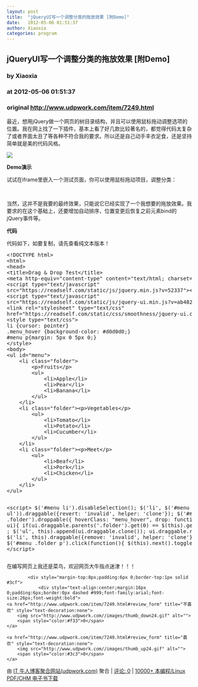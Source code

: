 ```yaml
---
layout: post
title:  "jQueryUI写一个调整分类的拖放效果 [附Demo]"
date:   2012-05-06 01:51:37
author: Xiaoxia
categories: program
---
```


## jQueryUI写一个调整分类的拖放效果 [附Demo]
### by Xiaoxia
### at 2012-05-06 01:51:37
### original <http://www.udpwork.com/item/7249.html>

<p>最近，想用jQuery做一个网页的树目录结构，并且可以使用鼠标拖动调整选项的位置。我在网上找了一下插件，基本上看了好几款比较著名的，都觉得代码太复杂了或者界面太丑了等各种不符合我的要求。所以还是自己动手丰衣足食，还是坚持简单就是美的代码风格。</p>
<p><a href="http://xiaoxia.org/upfiles/2012/05/rr18.png"><img src="http://xiaoxia.org/upfiles/2012/05/rr18.png"></a></p>
<p></p>
<p><strong>Demo演示</strong>
</p>
<p>试试在iframe里嵌入一个测试页面，你可以使用鼠标拖动项目，调整分类：</p>
<p>
<br>
</p>
<p>当然，这并不是我要的最终效果，只能说它已经实现了一个我想要的拖放效果。我要求的在这个基础上，还要增加自动排序，位置变更后恢复之前元素bind的jQuery事件等。</p>
<p><strong>代码</strong>
</p>
<p>代码如下，如要复制，请先查看纯文本版本！</p>
<pre>
&lt;!DOCTYPE html&gt;
&lt;html&gt;
&lt;head&gt;
&lt;title&gt;Drag &amp; Drop Test&lt;/title&gt;
&lt;meta http-equiv=&quot;content-type&quot; content=&quot;text/html; charset=UTF-8&quot;&gt;
&lt;script type=&quot;text/javascript&quot;
src=&quot;https://readself.com/static/js/jquery.min.js?v=52337&quot;&gt;&lt;/script&gt;
&lt;script type=&quot;text/javascript&quot;
src=&quot;https://readself.com/static/js/jquery-ui.min.js?v=ab482&quot;&gt;&lt;/script&gt;
&lt;link rel=&quot;stylesheet&quot; type=&quot;text/css&quot;
href=&quot;https://readself.com/static/css/smoothness/jquery-ui.css?v=af3ef&quot; /&gt;
&lt;style type=&quot;text/css&quot;&gt;
li {cursor: pointer}
.menu_hover {background-color: #d0d0d0;}
#menu p{margin: 5px 0 5px 0;}
&lt;/style&gt;
&lt;body&gt;
&lt;ul id=&quot;menu&quot;&gt;
    &lt;li class=&quot;folder&quot;&gt;
        &lt;p&gt;Fruits&lt;/p&gt;
        &lt;ul&gt;
            &lt;li&gt;Apple&lt;/li&gt;
            &lt;li&gt;Pear&lt;/li&gt;
            &lt;li&gt;Banana&lt;/li&gt;
        &lt;/ul&gt;
    &lt;/li&gt;
    &lt;li class=&quot;folder&quot;&gt;&lt;p&gt;Vegetables&lt;/p&gt;
        &lt;ul&gt;
            &lt;li&gt;Tomato&lt;/li&gt;
            &lt;li&gt;Potato&lt;/li&gt;
            &lt;li&gt;Cucumber&lt;/li&gt;
        &lt;/ul&gt;
    &lt;/li&gt;
    &lt;li class=&quot;folder&quot;&gt;&lt;p&gt;Meet&lt;/p&gt;
        &lt;ul&gt;
            &lt;li&gt;Beaf&lt;/li&gt;
            &lt;li&gt;Pork&lt;/li&gt;
            &lt;li&gt;Chicken&lt;/li&gt;
        &lt;/ul&gt;
    &lt;/li&gt;
&lt;/ul&gt;

&lt;script&gt;
$(&#39;#menu li&#39;).disableSelection();
$(&#39;li&#39;, $(&#39;#menu ul&#39;)).draggable({revert: &#39;invalid&#39;, helper: &#39;clone&#39;});
$(&#39;#menu .folder&#39;).droppable({
    hoverClass: &quot;menu_hover&quot;,
    drop: function(event, ui){
        if(ui.draggable.parents(&#39;.folder&#39;).get(0) == $(this).get(0))
            return ;
        $(&#39;ul&#39;, this).append(ui.draggable.clone());
        ui.draggable.remove();
        $(&#39;li&#39;, this).draggable({remove: &#39;invalid&#39;, helper: &#39;clone&#39;});
    }
});
$(&#39;#menu .folder p&#39;).click(function(){
    $(this).next().toggle();
});
&lt;/script&gt;
</pre><p>在编写网页上我还是菜鸟，欢迎网页大牛指点迷津！！！</p>

			<div style="margin-top:8px;padding:6px 0;border-top:1px solid #3cf">
				<div style="text-align:center;margin:16px 0;padding:6px;border:0px dashed #999;font-family:arial;font-size:26px;font-weight:bold">
	<a href="http://www.udpwork.com/item/7249.html#review_form" title="不喜欢" style="text-decoration:none">
		<img src="http://www.udpwork.com//images/thumb_down24.gif" alt="">
		<span style="color:#f33">0</span>
	</a>
	   
	<a href="http://www.udpwork.com/item/7249.html#review_form" title="喜欢" style="text-decoration:none">
		<img src="http://www.udpwork.com//images/thumb_up24.gif" alt="">
		<span style="color:#3c3">0</span>
	</a>
</div>				<p>
					由 <a href="http://www.udpwork.com/">IT 牛人博客聚合网站(udpwork.com)</a> 聚合
					|
					<a href="http://www.udpwork.com/item/7249.html#reviews">评论: 0</a>
					|
					<a href="http://book.benegg.com/tag/%E7%BC%96%E7%A8%8B?from=udpwork-feed">10000+ 本编程/Linux PDF/CHM 电子书下载</a>
				</p>
			</div>